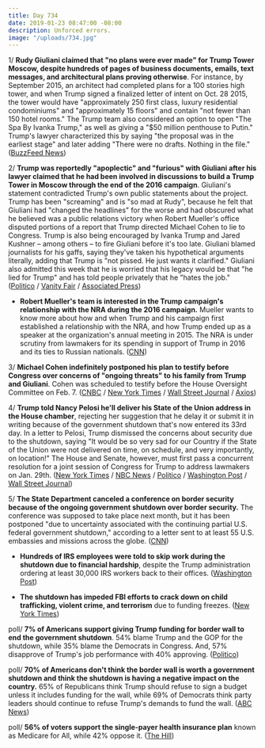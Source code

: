 ```yaml
---
title: Day 734
date: 2019-01-23 08:47:00 -08:00
description: Unforced errors.
image: "/uploads/734.jpg"
---
```


1/ **Rudy Giuliani claimed that "no plans were ever made" for Trump Tower Moscow, despite hundreds of pages of business documents, emails, text messages, and architectural plans proving otherwise**. For instance, by September 2015, an architect had completed plans for a 100 stories high tower, and when Trump signed a finalized letter of intent on Oct. 28 2015, the tower would have "approximately 250 first class, luxury residential condominiums" and "approximately 15 floors" and contain "not fewer than 150 hotel rooms." The Trump team also considered an option to open "The Spa By Ivanka Trump," as well as giving a "$50 million penthouse to Putin." Trump's lawyer characterized this by saying "the proposal was in the earliest stage" and later adding "There were no drafts. Nothing in the file." ([BuzzFeed News](https://www.buzzfeednews.com/article/azeenghorayshi/here-are-the-trump-moscow-plans))

2/ **Trump was reportedly "apoplectic" and "furious" with Giuliani after his lawyer claimed that he had been involved in discussions to build a Trump Tower in Moscow through the end of the 2016 campaign**. Giuliani's statement contradicted Trump's own public statements about the project. Trump has been "screaming" and is "so mad at Rudy", because he felt that Giuliani had "changed the headlines" for the worse and had obscured what he believed was a public relations victory when Robert Mueller's office disputed portions of a report that Trump directed Michael Cohen to lie to Congress. Trump is also being encouraged by Ivanka Trump and Jared Kushner – among others – to fire Giuliani before it's too late. Giuliani blamed journalists for his gaffs, saying they've taken his hypothetical arguments literally, adding that Trump is "not pissed. He just wants it clarified." Giuliani also admitted this week that he is worried that his legacy would be that "he lied for Trump" and has told people privately that he "hates the job." ([Politico](https://www.politico.com/story/2019/01/22/trump-rudy-giuliani-relationship-1120008) / [Vanity Fair](https://www.vanityfair.com/news/2019/01/giulianis-fate-is-uncertain-after-interviews) / [Associated Press](https://apnews.com/1b3a0037c65941509653ca2a20cd366d))

* **Robert Mueller's team is interested in the Trump campaign's relationship with the NRA during the 2016 campaign.** Mueller wants to know more about how and when Trump and his campaign first established a relationship with the NRA, and how Trump ended up as a speaker at the organization's annual meeting in 2015. The NRA is under scrutiny from lawmakers for its spending in support of Trump in 2016 and its ties to Russian nationals. ([CNN](https://www.cnn.com/2019/01/22/politics/mueller-nunberg-trump-campaign-nra/index.html))

3/ **Michael Cohen indefinitely postponed his plan to testify before Congress over concerns of "ongoing threats" to his family from Trump and Giuliani**. Cohen was scheduled to testify before the House Oversight Committee on Feb. 7. ([CNBC](https://www.cnbc.com/2019/01/23/michael-cohen-postpones-plan-to-testify-at-congress-.html) / [New York Times](https://www.nytimes.com/2019/01/23/us/politics/michael-cohen-testimony-postponed-congress.html) / [Wall Street Journal](https://www.wsj.com/articles/michael-cohen-postpones-house-testimony-citing-trump-tweets-about-his-family-11548269247) / [Axios](https://www.axios.com/michael-cohen-postpones-house-oversight-testimony-781c61ee-57ee-4129-8fd8-80bb61eb39cb.html))

4/ **Trump told Nancy Pelosi he'll deliver his State of the Union address in the House chamber**, rejecting her suggestion that he delay it or submit it in writing because of the government shutdown that's now entered its 33rd day. In a letter to Pelosi, Trump dismissed the concerns about security due to the shutdown, saying "It would be so very sad for our Country if the State of the Union were not delivered on time, on schedule, and very importantly, on location!" The House and Senate, however, must first pass a concurrent resolution for a joint session of Congress for Trump to address lawmakers on Jan. 29th. ([New York Times](https://www.nytimes.com/2019/01/23/us/politics/trump-state-of-union-pelosi-letter.html) / [NBC News](https://www.nbcnews.com/politics/white-house/trump-tells-pelosi-he-ll-be-coming-deliver-state-union-n961781) / [Politico](https://www.politico.com/story/2019/01/23/trump-said-he-still-plans-to-deliver-state-of-the-union-address-on-jan-29-1121068) / [Washington Post](https://www.washingtonpost.com/news/politics/wp/2019/01/23/trump-tells-pelosi-he-will-deliver-state-of-the-union-before-congress-next-week-despite-her-request-for-a-delay-during-shutdown/?) / [Wall Street Journal](https://www.wsj.com/articles/trump-says-he-plans-to-deliver-state-of-the-union-address-next-week-in-house-chamber-11548264666))

5/ **The State Department canceled a conference on border security because of the ongoing government shutdown over border security.** The conference was supposed to take place next month, but it has been postponed "due to uncertainty associated with the continuing partial U.S. federal government shutdown," according to a letter sent to at least 55 U.S. embassies and missions across the globe. ([CNN](https://www.cnn.com/2019/01/22/politics/state-dept-border-security-conference-postponed/index.html))

* **Hundreds of IRS employees were told to skip work during the shutdown due to financial hardship**, despite the Trump administration ordering at least 30,000 IRS workers back to their offices. ([Washington Post](https://www.washingtonpost.com/business/economy/hundreds-of-irs-employees-are-skipping-work-that-could-delay-tax-refunds/2019/01/22/1885e74e-1e7d-11e9-8e21-59a09ff1e2a1_story.html))

* **The shutdown has impeded FBI efforts to crack down on child trafficking, violent crime, and terrorism** due to funding freezes. ([New York Times](https://www.nytimes.com/2019/01/22/us/politics/fbi-shutdown-law-enforcement.html))

poll/ **7% of Americans support giving Trump funding for border wall to end the government shutdown**. 54% blame Trump and the GOP for the shutdown, while 35% blame the Democrats in Congress. And, 57% disapprove of Trump's job performance with 40% approving. ([Politico](https://www.politico.com/story/2019/01/23/trump-government-shutdown-approval-rating-1119877))

poll/ **70% of Americans don't think the border wall is worth a government shutdown and think the shutdown is having a negative impact on the country.** 65% of Republicans think Trump should refuse to sign a budget unless it includes funding for the wall, while 69% of Democrats think party leaders should continue to refuse Trump's demands to fund the wall. ([ABC News](https://www.cbsnews.com/news/pelosi-has-edge-over-trump-on-budget-negotiations-says-cbs-news-poll/))

poll/ **56% of voters support the single-payer health insurance plan** known as Medicare for All, while 42% oppose it. ([The Hill](https://thehill.com/policy/healthcare/426418-poll-56-percent-of-public-supports-medicare-for-all))